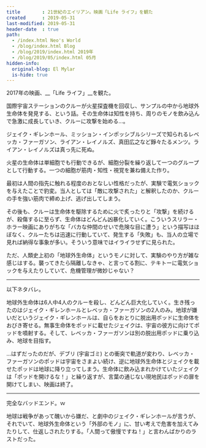 ```yaml
---
title        : 21世紀のエイリアン。映画「Life ライフ」を観た
created      : 2019-05-31
last-modified: 2019-05-31
header-date  : true
path:
  - /index.html Neo's World
  - /blog/index.html Blog
  - /blog/2019/index.html 2019年
  - /blog/2019/05/index.html 05月
hidden-info:
  original-blog: El Mylar
  is-hide: true
---
```


2017年の映画、__「Life ライフ」__を観た。

国際宇宙ステーションのクルーが火星探査機を回収し、サンプルの中から地球外生命体を発見する、という話。その生命体は知性を持ち、周りのモノを飲み込んで急激に成長していき、クルーに攻撃を始める…。

ジェイク・ギレンホール、ミッション・インポッシブルシリーズで知られるレベッカ・ファーガソン、ライアン・レイノルズ、真田広之など錚々たるメンツ。ライアン・レイノルズは真っ先に死ぬ。

火星の生命体は単細胞でも行動できるが、細胞分裂を繰り返して一つのグループとして行動する。一つの細胞が筋肉・知性・視覚を兼ね備えた作り。

最初は人間の指先に触れる程度のおとなしい性格だったが、実験で電気ショックを与えたことで豹変。当人としては「敵に攻撃された」と解釈したのか、クルーの手を強い筋肉で締め上げ、逃げ出してしまう。

その後も、クルーは生命体を駆除するために火で炙ったりと「攻撃」を続けるが、殺傷するに至らず、生命体はどんどん凶暴化していく。こういうスリラー・ホラー映画にありがちな「バカな仲間のせいで危険な目に遭う」という描写はほぼなく、クルーたちは迅速に行動していて、発生する「失敗」も、当人の立場で見れば納得な事象が多い。そういう意味ではイライラせずに見られた。

ただ、人類史上初の「地球外生命体」というモノに対して、実験のやり方が雑な感じはする。襲ってきたら隔離しなきゃ、と言ってる割に、テキトーに電気ショックを与えたりしていて、危機管理が微妙じゃない？

---

以下ネタバレ。

地球外生命体は6人中4人のクルーを殺し、どんどん巨大化していく。生き残ったのはジェイク・ギレンホールとレベッカ・ファーガソンの2人のみ。地球が嫌いだというジェイク・ギレンホールは、自らをおとりに脱出用ポッドに生命体をおびき寄せる。無事生命体をポッドに載せたジェイクは、宇宙の彼方に向けてポッドを噴射する。そして、レベッカ・ファーガソンは別の脱出用ポッドに乗り込み、地球を目指す。

…はずだったのだが、デブリ (宇宙ゴミ) との衝突で軌道が変わり、レベッカ・ファーガソンのポッドは宇宙をさまよい続け、逆に地球外生命体とジェイクを載せたポッドは地球に降り立ってしまう。生命体に飲み込まれかけていたジェイクは「ポッドを開けるな！」と繰り返すが、言葉の通じない現地民はポッドの扉を開けてしまい、映画は終了。

---

完全なバッドエンド。ｗ

地球は戦争があって醜いから嫌だ、と劇中のジェイク・ギレンホールが言うが、それでいて、地球外生命体という「外部のモノ」に、甘い考えで危害を加えてみたりして、仕返しされたりする。「人間って傲慢ですね！」と言わんばかりのラストだった。
